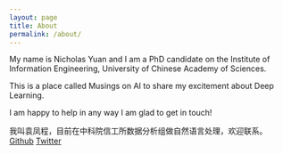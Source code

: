 ```yaml
---
layout: page
title: About
permalink: /about/
---
```


<!--![Profile](assets/profile-placeholder.gif)-->
<!--Centrarium is a custom theme for Jekyll, made by [Ben Centra][bencentra] for his own blog. He'd be humbled if you liked it enough to use it as well! Installation and configuration instructions can be found in the [GitHub repository](https://github.com/bencentra/centrarium).

This page is a good place to write about yourself, your project, your product, or whatever it is your site is for. You can replace the image above, or you can get rid of it entirely. 

You can find out more info about customizing your Jekyll theme, as well as basic Jekyll usage documentation at [jekyllrb.com](http://jekyllrb.com/). And you can find the source code for Jekyll at [github.com/jekyll/jekyll](https://github.com/jekyll/jekyll) -->

My name is Nicholas Yuan and I am a PhD candidate on the Institute of Information Engineering, University of Chinese Academy of Sciences. 

This is a place called Musings on AI to share my excitement about Deep Learning. 

I am happy to help in any way I am glad to get in touch!

我叫袁凤程，目前在中科院信工所数据分析组做自然语言处理，欢迎联系。
[Github](https://github.com/nicholasyuan)
[Twitter](https://twitter.com/fucholas)



<!-- I studied Computer Science at Stanford University, where I worked on probabilistic models for NLP, and UC Berkeley, where I worked on a popular cluster-computing framework called Spark. -->

<!-- I started WildML to share my excitement about Deep Learning. I am still learning myself, but I found that writing posts and tutorials is the best way to deepen my own understanding. Topics I am currently excited about are Natural Language Understanding and Reinforcement Learning, so these will account for most of the posts on here.

I also have a personal blog where I write about startups, software engineering, and life in general. I enjoy traveling and I’ve lived in Asia (Japan, South Korea, Thailand) for several years. I am happy to help in any way I can so don’t hesitate to get in touch! -->

